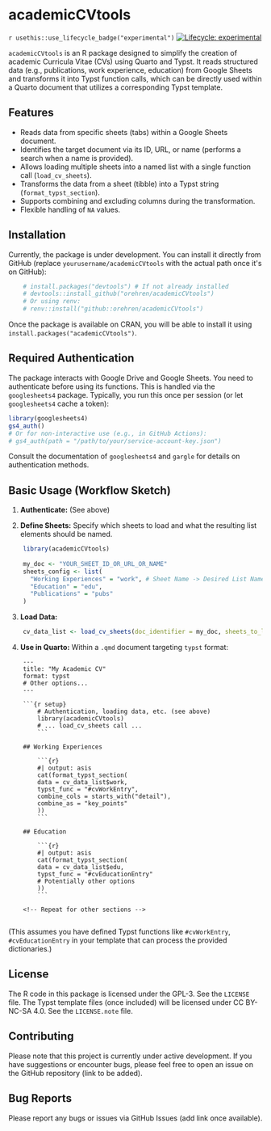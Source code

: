 # academicCVtools

<!-- badges: start -->
`r usethis::use_lifecycle_badge("experimental")`
[![Lifecycle: experimental](https://img.shields.io/badge/lifecycle-experimental-orange.svg)](https://lifecycle.r-lib.org/articles/stages.html#experimental)
<!-- badges: end -->

`academicCVtools` is an R package designed to simplify the creation of academic Curricula Vitae (CVs) using Quarto and Typst. It reads structured data (e.g., publications, work experience, education) from Google Sheets and transforms it into Typst function calls, which can be directly used within a Quarto document that utilizes a corresponding Typst template.

## Features

*   Reads data from specific sheets (tabs) within a Google Sheets document.
*   Identifies the target document via its ID, URL, or name (performs a search when a name is provided).
*   Allows loading multiple sheets into a named list with a single function call (`load_cv_sheets`).
*   Transforms the data from a sheet (tibble) into a Typst string (`format_typst_section`).
*   Supports combining and excluding columns during the transformation.
*   Flexible handling of `NA` values.

## Installation

Currently, the package is under development. You can install it directly from GitHub (replace `yourusername/academicCVtools` with the actual path once it's on GitHub):

```r
	# install.packages("devtools") # If not already installed
	# devtools::install_github("orehren/academicCVtools") 
	# Or using renv:
	# renv::install("github::orehren/academicCVtools")
```

Once the package is available on CRAN, you will be able to install it using `install.packages("academicCVtools")`.

## Required Authentication

The package interacts with Google Drive and Google Sheets. You need to authenticate before using its functions. This is handled via the `googlesheets4` package. Typically, you run this once per session (or let `googlesheets4` cache a token):

```r
library(googlesheets4)
gs4_auth() 
# Or for non-interactive use (e.g., in GitHub Actions):
# gs4_auth(path = "/path/to/your/service-account-key.json")
```

Consult the documentation of `googlesheets4` and `gargle` for details on authentication methods.

## Basic Usage (Workflow Sketch)

1.  **Authenticate:** (See above)

2.  **Define Sheets:** Specify which sheets to load and what the resulting list elements should be named.

```r
    library(academicCVtools)
    
    my_doc <- "YOUR_SHEET_ID_OR_URL_OR_NAME" 
    sheets_config <- list(
      "Working Experiences" = "work", # Sheet Name -> Desired List Name
      "Education" = "edu",
      "Publications" = "pubs"
    )
```

3.  **Load Data:**

```r
    cv_data_list <- load_cv_sheets(doc_identifier = my_doc, sheets_to_load = sheets_config)
```

4.  **Use in Quarto:** Within a `.qmd` document targeting `typst` format:
    
```qmd
    ---
    title: "My Academic CV"
    format: typst
    # Other options...
    ---
    
    ```{r setup}
	    # Authentication, loading data, etc. (see above)
	    library(academicCVtools)
	    # ... load_cv_sheets call ...
	    ```
    
    ## Working Experiences
    
	    ```{r}
	    #| output: asis
	    cat(format_typst_section(
	    data = cv_data_list$work, 
	    typst_func = "#cvWorkEntry", 
	    combine_cols = starts_with("detail"),
	    combine_as = "key_points"
	    ))
	    ```
    
    ## Education
    
	    ```{r}
	    #| output: asis
	    cat(format_typst_section(
	    data = cv_data_list$edu, 
	    typst_func = "#cvEducationEntry"
	    # Potentially other options
	    ))
	    ```
    
    <!-- Repeat for other sections -->
    
```

(This assumes you have defined Typst functions like `#cvWorkEntry`, `#cvEducationEntry` in your template that can process the provided dictionaries.)

## License

The R code in this package is licensed under the GPL-3. See the `LICENSE` file.
The Typst template files (once included) will be licensed under CC BY-NC-SA 4.0. See the `LICENSE.note` file.

## Contributing

Please note that this project is currently under active development. If you have suggestions or encounter bugs, please feel free to open an issue on the GitHub repository (link to be added).

## Bug Reports

Please report any bugs or issues via GitHub Issues (add link once available).
